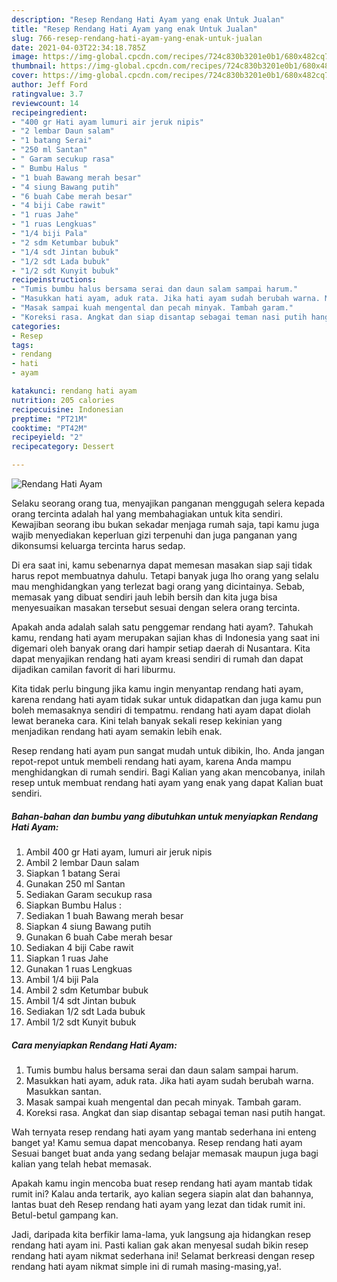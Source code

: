 ```yaml
---
description: "Resep Rendang Hati Ayam yang enak Untuk Jualan"
title: "Resep Rendang Hati Ayam yang enak Untuk Jualan"
slug: 766-resep-rendang-hati-ayam-yang-enak-untuk-jualan
date: 2021-04-03T22:34:18.785Z
image: https://img-global.cpcdn.com/recipes/724c830b3201e0b1/680x482cq70/rendang-hati-ayam-foto-resep-utama.jpg
thumbnail: https://img-global.cpcdn.com/recipes/724c830b3201e0b1/680x482cq70/rendang-hati-ayam-foto-resep-utama.jpg
cover: https://img-global.cpcdn.com/recipes/724c830b3201e0b1/680x482cq70/rendang-hati-ayam-foto-resep-utama.jpg
author: Jeff Ford
ratingvalue: 3.7
reviewcount: 14
recipeingredient:
- "400 gr Hati ayam lumuri air jeruk nipis"
- "2 lembar Daun salam"
- "1 batang Serai"
- "250 ml Santan"
- " Garam secukup rasa"
- " Bumbu Halus "
- "1 buah Bawang merah besar"
- "4 siung Bawang putih"
- "6 buah Cabe merah besar"
- "4 biji Cabe rawit"
- "1 ruas Jahe"
- "1 ruas Lengkuas"
- "1/4 biji Pala"
- "2 sdm Ketumbar bubuk"
- "1/4 sdt Jintan bubuk"
- "1/2 sdt Lada bubuk"
- "1/2 sdt Kunyit bubuk"
recipeinstructions:
- "Tumis bumbu halus bersama serai dan daun salam sampai harum."
- "Masukkan hati ayam, aduk rata. Jika hati ayam sudah berubah warna. Masukkan santan."
- "Masak sampai kuah mengental dan pecah minyak. Tambah garam."
- "Koreksi rasa. Angkat dan siap disantap sebagai teman nasi putih hangat."
categories:
- Resep
tags:
- rendang
- hati
- ayam

katakunci: rendang hati ayam 
nutrition: 205 calories
recipecuisine: Indonesian
preptime: "PT21M"
cooktime: "PT42M"
recipeyield: "2"
recipecategory: Dessert

---
```



![Rendang Hati Ayam](https://img-global.cpcdn.com/recipes/724c830b3201e0b1/680x482cq70/rendang-hati-ayam-foto-resep-utama.jpg)

Selaku seorang orang tua, menyajikan panganan menggugah selera kepada orang tercinta adalah hal yang membahagiakan untuk kita sendiri. Kewajiban seorang ibu bukan sekadar menjaga rumah saja, tapi kamu juga wajib menyediakan keperluan gizi terpenuhi dan juga panganan yang dikonsumsi keluarga tercinta harus sedap.

Di era  saat ini, kamu sebenarnya dapat memesan masakan siap saji tidak harus repot membuatnya dahulu. Tetapi banyak juga lho orang yang selalu mau menghidangkan yang terlezat bagi orang yang dicintainya. Sebab, memasak yang dibuat sendiri jauh lebih bersih dan kita juga bisa menyesuaikan masakan tersebut sesuai dengan selera orang tercinta. 



Apakah anda adalah salah satu penggemar rendang hati ayam?. Tahukah kamu, rendang hati ayam merupakan sajian khas di Indonesia yang saat ini digemari oleh banyak orang dari hampir setiap daerah di Nusantara. Kita dapat menyajikan rendang hati ayam kreasi sendiri di rumah dan dapat dijadikan camilan favorit di hari liburmu.

Kita tidak perlu bingung jika kamu ingin menyantap rendang hati ayam, karena rendang hati ayam tidak sukar untuk didapatkan dan juga kamu pun boleh memasaknya sendiri di tempatmu. rendang hati ayam dapat diolah lewat beraneka cara. Kini telah banyak sekali resep kekinian yang menjadikan rendang hati ayam semakin lebih enak.

Resep rendang hati ayam pun sangat mudah untuk dibikin, lho. Anda jangan repot-repot untuk membeli rendang hati ayam, karena Anda mampu menghidangkan di rumah sendiri. Bagi Kalian yang akan mencobanya, inilah resep untuk membuat rendang hati ayam yang enak yang dapat Kalian buat sendiri.

<!--inarticleads1-->

##### Bahan-bahan dan bumbu yang dibutuhkan untuk menyiapkan Rendang Hati Ayam:

1. Ambil 400 gr Hati ayam, lumuri air jeruk nipis
1. Ambil 2 lembar Daun salam
1. Siapkan 1 batang Serai
1. Gunakan 250 ml Santan
1. Sediakan  Garam secukup rasa
1. Siapkan  Bumbu Halus :
1. Sediakan 1 buah Bawang merah besar
1. Siapkan 4 siung Bawang putih
1. Gunakan 6 buah Cabe merah besar
1. Sediakan 4 biji Cabe rawit
1. Siapkan 1 ruas Jahe
1. Gunakan 1 ruas Lengkuas
1. Ambil 1/4 biji Pala
1. Ambil 2 sdm Ketumbar bubuk
1. Ambil 1/4 sdt Jintan bubuk
1. Sediakan 1/2 sdt Lada bubuk
1. Ambil 1/2 sdt Kunyit bubuk




<!--inarticleads2-->

##### Cara menyiapkan Rendang Hati Ayam:

1. Tumis bumbu halus bersama serai dan daun salam sampai harum.
1. Masukkan hati ayam, aduk rata. Jika hati ayam sudah berubah warna. Masukkan santan.
1. Masak sampai kuah mengental dan pecah minyak. Tambah garam.
1. Koreksi rasa. Angkat dan siap disantap sebagai teman nasi putih hangat.




Wah ternyata resep rendang hati ayam yang mantab sederhana ini enteng banget ya! Kamu semua dapat mencobanya. Resep rendang hati ayam Sesuai banget buat anda yang sedang belajar memasak maupun juga bagi kalian yang telah hebat memasak.

Apakah kamu ingin mencoba buat resep rendang hati ayam mantab tidak rumit ini? Kalau anda tertarik, ayo kalian segera siapin alat dan bahannya, lantas buat deh Resep rendang hati ayam yang lezat dan tidak rumit ini. Betul-betul gampang kan. 

Jadi, daripada kita berfikir lama-lama, yuk langsung aja hidangkan resep rendang hati ayam ini. Pasti kalian gak akan menyesal sudah bikin resep rendang hati ayam nikmat sederhana ini! Selamat berkreasi dengan resep rendang hati ayam nikmat simple ini di rumah masing-masing,ya!.

